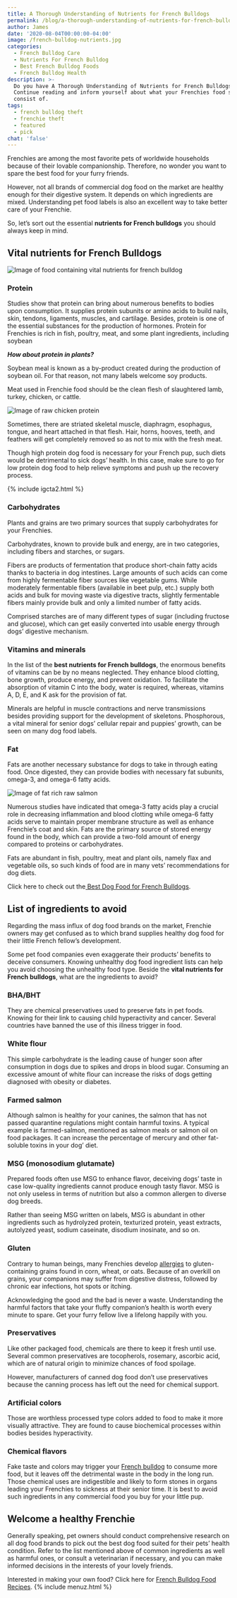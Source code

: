 ```yaml
---
title: A Thorough Understanding of Nutrients for French Bulldogs
permalink: /blog/a-thorough-understanding-of-nutrients-for-french-bulldogs
author: James
date: '2020-08-04T00:00:00-04:00'
image: /french-bulldog-nutrients.jpg
categories:
  - French Bulldog Care
  - Nutrients For French Bulldog
  - Best French Bulldog Foods
  - French Bulldog Health
description: >-
  Do you have A Thorough Understanding of Nutrients for French Bulldogs ?
  Continue reading and inform yourself about what your Frenchies food should
  consist of.
tags:
  - french bulldog theft
  - frenchie theft
  - featured
  - pick
chat: 'false'
---
```

Frenchies are among the most favorite pets of worldwide households because of their lovable companionship. Therefore, no wonder you want to spare the best food for your furry friends.

However, not all brands of commercial dog food on the market are healthy enough for their digestive system. It depends on which ingredients are mixed. Understanding pet food labels is also an excellent way to take better care of your Frenchie.

So, let’s sort out the essential **nutrients for French bulldogs** you should always keep in mind.

## Vital nutrients for French Bulldogs

![Image of food containing vital nutrients for french bulldog](../uploads/vital-nutrients.jpg)

### Protein

Studies show that protein can bring about numerous benefits to bodies upon consumption. It supplies protein subunits or amino acids to build nails, skin, tendons, ligaments, muscles, and cartilage. Besides, protein is one of the essential substances for the production of hormones. Protein for Frenchies is rich in fish, poultry, meat, and some plant ingredients, including soybean 

_**How about protein in plants?**_

Soybean meal is known as a by-product created during the production of soybean oil. For that reason, not many labels welcome soy products.

Meat used in Frenchie food should be the clean flesh of slaughtered lamb, turkey, chicken, or cattle.

![Image of raw chicken protein](../uploads/protein-raw.jpg)

Sometimes, there are striated skeletal muscle, diaphragm, esophagus, tongue, and heart attached in that flesh. Hair, horns, hooves, teeth, and feathers will get completely removed so as not to mix with the fresh meat.

Though high protein dog food is necessary for your French pup, such diets would be detrimental to sick dogs’ health. In this case, make sure to go for low protein dog food to help relieve symptoms and push up the recovery process.

{% include igcta2.html %}

### Carbohydrates

Plants and grains are two primary sources that supply carbohydrates for your Frenchies.

Carbohydrates, known to provide bulk and energy, are in two categories, including fibers and starches, or sugars.

Fibers are products of fermentation that produce short-chain fatty acids thanks to bacteria in dog intestines. Large amounts of such acids can come from highly fermentable fiber sources like vegetable gums. While moderately fermentable fibers (available in beet pulp, etc.) supply both acids and bulk for moving waste via digestive tracts, slightly fermentable fibers mainly provide bulk and only a limited number of fatty acids.

Comprised starches are of many different types of sugar (including fructose and glucose), which can get easily converted into usable energy through dogs’ digestive mechanism.

### Vitamins and minerals

In the list of the **best nutrients for French bulldogs**, the enormous benefits of vitamins can be by no means neglected. They enhance blood clotting, bone growth, produce energy, and prevent oxidation. To facilitate the absorption of vitamin C into the body, water is required, whereas, vitamins A, D, E, and K ask for the provision of fat.

Minerals are helpful in muscle contractions and nerve transmissions besides providing support for the development of skeletons. Phosphorous, a vital mineral for senior dogs’ cellular repair and puppies’ growth, can be seen on many dog food labels.

### Fat

Fats are another necessary substance for dogs to take in through eating food. Once digested, they can provide bodies with necessary fat subunits, omega-3, and omega-6 fatty acids.

![Image of fat rich raw salmon](../uploads/fat-protein.jpg)

Numerous studies have indicated that omega-3 fatty acids play a crucial role in decreasing inflammation and blood clotting while omega-6 fatty acids serve to maintain proper membrane structure as well as enhance Frenchie’s coat and skin. Fats are the primary source of stored energy found in the body, which can provide a two-fold amount of energy compared to proteins or carbohydrates.

Fats are abundant in fish, poultry, meat and plant oils, namely flax and vegetable oils, so such kinds of food are in many vets’ recommendations for dog diets.

Click here to check out the[ Best Dog Food for French Bulldogs](https://ethicalfrenchie.com/blog/french-bulldog-care-13-best-dog-food-brands/ "Best Dog Food for French Bulldogs").

## 

## List of ingredients to avoid

Regarding the mass influx of dog food brands on the market, Frenchie owners may get confused as to which brand supplies healthy dog food for their little French fellow’s development.

Some pet food companies even exaggerate their products’ benefits to deceive consumers. Knowing unhealthy dog food ingredient lists can help you avoid choosing the unhealthy food type. Beside the **vital nutrients for French bulldogs**, what are the ingredients to avoid?

### BHA/BHT

They are chemical preservatives used to preserve fats in pet foods. Knowing for their link to causing child hyperactivity and cancer. Several countries have banned the use of this illness trigger in food.

### White flour

This simple carbohydrate is the leading cause of hunger soon after consumption in dogs due to spikes and drops in blood sugar. Consuming an excessive amount of white flour can increase the risks of dogs getting diagnosed with obesity or diabetes.

### Farmed salmon

Although salmon is healthy for your canines, the salmon that has not passed quarantine regulations might contain harmful toxins. A typical example is farmed-salmon, mentioned as salmon meals or salmon oil on food packages. It can increase the percentage of mercury and other fat-soluble toxins in your dog’ diet.

### MSG (monosodium glutamate)

Prepared foods often use MSG to enhance flavor, deceiving dogs’ taste in case low-quality ingredients cannot produce enough tasty flavor. MSG is not only useless in terms of nutrition but also a common allergen to diverse dog breeds.

Rather than seeing MSG written on labels, MSG is abundant in other ingredients such as hydrolyzed protein, texturized protein, yeast extracts, autolyzed yeast, sodium caseinate, disodium inosinate, and so on.

### Gluten

Contrary to human beings, many Frenchies develop [allergies](https://petlifebuzz.com/dog-allergies-faqs-and-food-recommendations/) to gluten-containing grains found in corn, wheat, or oats. Because of an overkill on grains, your companions may suffer from digestive distress, followed by chronic ear infections, hot spots or itching.

Acknowledging the good and the bad is never a waste. Understanding the harmful factors that take your fluffy companion’s health is worth every minute to spare. Get your furry fellow live a lifelong happily with you.

### Preservatives

Like other packaged food, chemicals are there to keep it fresh until use. Several common preservatives are tocopherols, rosemary, ascorbic acid, which are of natural origin to minimize chances of food spoilage.

However, manufacturers of canned dog food don’t use preservatives because the canning process has left out the need for chemical support.

### Artificial colors

Those are worthless processed type colors added to food to make it more visually attractive. They are found to cause biochemical processes within bodies besides hyperactivity.

### Chemical flavors

Fake taste and colors may trigger your [French bulldog](https://frenchbulldog.nyc/about-the-french-bulldog-breed/) to consume more food, but it leaves off the detrimental waste in the body in the long run. Those chemical uses are indigestible and likely to form stones in organs leading your Frenchies to sickness at their senior time. It is best to avoid such ingredients in any commercial food you buy for your little pup.

## Welcome a healthy Frenchie

Generally speaking, pet owners should conduct comprehensive research on all dog food brands to pick out the best dog food suited for their pets’ health condition. Refer to the list mentioned above of common ingredients as well as harmful ones, or consult a veterinarian if necessary, and you can make informed decisions in the interests of your lovely friends.

Interested in making your own food? Click here for [French Bulldog Food Recipes](https://ethicalfrenchie.com/home-cooked-food-for-your-french-bulldog-ethical-frenchie/ "French Bulldog Food Recipes").
{% include menuz.html %}